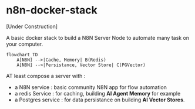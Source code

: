 # n8n-docker-stack

[Under Construction]

A basic docker stack to build a N8N Server Node to automate many task on your computer.

``` mermaid
flowchart TD
    A[N8N] -->|Cache, Memory| B(Redis)
    A[N8N] -->|Persistance, Vector Store| C(PGVector)  
```

AT least compose a server with :
- a N8N service : basic community N8N app for flow automation
- a redis Service  : for caching, building **AI Agent Memory** for example
- a Postgres service : for data persistance on building **AI Vector Stores**.





